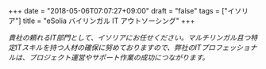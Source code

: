 +++
date = "2018-05-06T07:07:27+09:00"
draft = "false"
tags = ["イソリア"]
title = "eSolia バイリンガル IT アウトソーシング"
+++

_貴社の頼れるIT部門として、イソリアにお任せください。マルチリンガル且つ特定ITスキルを持つ人材の確保に努めておりますので、弊社のITプロフェッショナルは、プロジェクト運営やサポート作業の成功につながります。_ 
